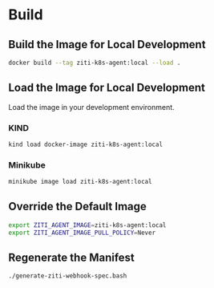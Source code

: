 
# Build

## Build the Image for Local Development

```bash
docker build --tag ziti-k8s-agent:local --load .
```

## Load the Image for Local Development

Load the image in your development environment.

### KIND

```bash
kind load docker-image ziti-k8s-agent:local
```

### Minikube

```bash
minikube image load ziti-k8s-agent:local
```

## Override the Default Image

```bash
export ZITI_AGENT_IMAGE=ziti-k8s-agent:local
export ZITI_AGENT_IMAGE_PULL_POLICY=Never
```

## Regenerate the Manifest

```bash
./generate-ziti-webhook-spec.bash
```
